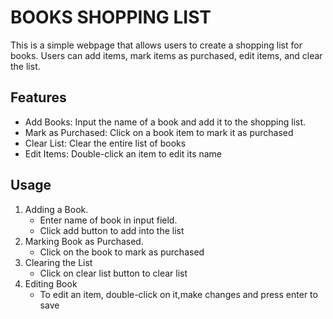 <h1>BOOKS SHOPPING LIST</h1>
<p>This is a simple webpage that allows users to create a shopping list for books. Users can add items, mark items as purchased, edit items, and clear the list.</p>

<h2>Features</h2>
<ul>
<li>Add Books: Input the name of a book and add it to the shopping list.</li>
<li>Mark as Purchased: Click on a book item to mark it as purchased</li>
<li>Clear List: Clear the entire list of books</li>
<li>Edit Items: Double-click an item to edit its name</li>
</ul>
<h2>Usage</h2>
<ol>
<li>
Adding a Book.
<ul>
<li>Enter name of book in input field.</li>
<li>Click add button to add into the list</li>
</ul>
</li>
<li>
Marking Book as Purchased.
<ul>
<li>Click on the book to mark as purchased</li>
</ul>
</li>
<li>
Clearing the List
<ul>
<li>Click on clear list button to clear list</li>
</ul>
</li>
<li>
Editing Book
<ul>
<li>To edit an item, double-click on it,make changes and press enter to save</li>
</ul>
</li>
</ol>